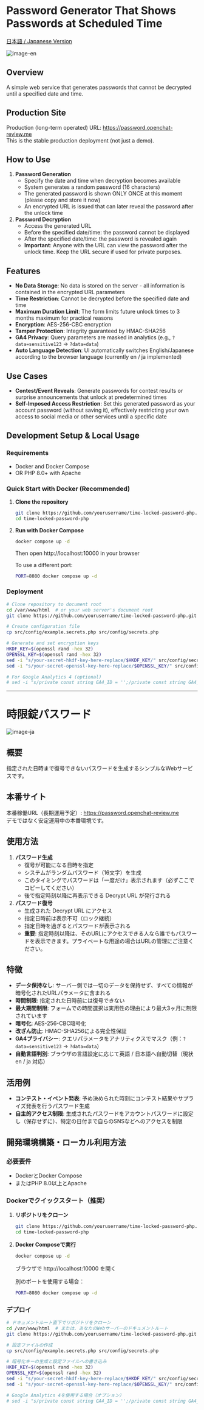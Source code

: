 # Password Generator That Shows Passwords at Scheduled Time

[日本語 / Japanese Version](#時限錠パスワード)

<img alt="image-en" src="https://github.com/user-attachments/assets/80f8b9c9-430d-4cc9-a592-73aedfa10890" />

## Overview
A simple web service that generates passwords that cannot be decrypted until a specified date and time.

## Production Site
Production (long-term operated) URL: https://password.openchat-review.me  
This is the stable production deployment (not just a demo).

## How to Use
1. **Password Generation**
   - Specify the date and time when decryption becomes available
   - System generates a random password (16 characters)
   - The generated password is shown ONLY ONCE at this moment (please copy and store it now)
   - An encrypted URL is issued that can later reveal the password after the unlock time
2. **Password Decryption**
   - Access the generated URL
   - Before the specified date/time: the password cannot be displayed
   - After the specified date/time: the password is revealed again
   - **Important**: Anyone with the URL can view the password after the unlock time. Keep the URL secure if used for private purposes.

## Features
- **No Data Storage**: No data is stored on the server - all information is contained in the encrypted URL parameters
- **Time Restriction**: Cannot be decrypted before the specified date and time
- **Maximum Duration Limit**: The form limits future unlock times to 3 months maximum for practical reasons
- **Encryption**: AES-256-CBC encryption
- **Tamper Protection**: Integrity guaranteed by HMAC-SHA256
- **GA4 Privacy**: Query parameters are masked in analytics (e.g., `?data=sensitive123` → `?data=data`)
- **Auto Language Detection**: UI automatically switches English/Japanese according to the browser language (currently en / ja implemented)

## Use Cases
- **Contest/Event Reveals**: Generate passwords for contest results or surprise announcements that unlock at predetermined times
- **Self-Imposed Access Restriction**: Set this generated password as your account password (without saving it), effectively restricting your own access to social media or other services until a specific date

## Development Setup & Local Usage

### Requirements
- Docker and Docker Compose
- OR PHP 8.0+ with Apache

### Quick Start with Docker (Recommended)
1. **Clone the repository**
   ```bash
   git clone https://github.com/yourusername/time-locked-password-php.git
   cd time-locked-password-php
   ```

2. **Run with Docker Compose**
   ```bash
   docker compose up -d
   ```
   Then open http://localhost:10000 in your browser
   
   To use a different port:
   ```bash
   PORT=8080 docker compose up -d
   ```

### Deployment

```bash
# Clone repository to document root
cd /var/www/html  # or your web server's document root
git clone https://github.com/yourusername/time-locked-password-php.git .

# Create configuration file
cp src/config/example.secrets.php src/config/secrets.php

# Generate and set encryption keys
HKDF_KEY=$(openssl rand -hex 32)
OPENSSL_KEY=$(openssl rand -hex 32)
sed -i "s/your-secret-hkdf-key-here-replace/$HKDF_KEY/" src/config/secrets.php
sed -i "s/your-secret-openssl-key-here-replace/$OPENSSL_KEY/" src/config/secrets.php

# For Google Analytics 4 (optional)
# sed -i "s/private const string GA4_ID = '';/private const string GA4_ID = 'G-XXXXXXXXXX';/" src/config/secrets.php
```

---

# 時限錠パスワード
<img alt="image-ja" src="https://github.com/user-attachments/assets/7cc22c66-c37c-4282-932b-01e66ec482d6" />

## 概要
指定された日時まで復号できないパスワードを生成するシンプルなWebサービスです。

## 本番サイト
本番稼働URL（長期運用予定）: https://password.openchat-review.me  
デモではなく安定運用中の本番環境です。

## 使用方法
1. **パスワード生成**
   - 復号が可能になる日時を指定
   - システムがランダムパスワード（16文字）を生成
   - このタイミングでパスワードは「一度だけ」表示されます（必ずここでコピーしてください）
   - 後で指定時刻以降に再表示できる Decrypt URL が発行される
2. **パスワード復号**
   - 生成された Decrypt URL にアクセス
   - 指定日時前は表示不可（ロック継続）
   - 指定日時を過ぎるとパスワードが表示される
   - **重要**: 指定時刻以降は、そのURLにアクセスできる人なら誰でもパスワードを表示できます。プライベートな用途の場合はURLの管理にご注意ください。

## 特徴
- **データ保持なし**: サーバー側では一切のデータを保持せず、すべての情報が暗号化されたURLパラメータに含まれる
- **時間制限**: 指定された日時前には復号できない
- **最大期間制限**: フォームでの時間選択は実用性の理由により最大3ヶ月に制限されています
- **暗号化**: AES-256-CBC暗号化
- **改ざん防止**: HMAC-SHA256による完全性保証
- **GA4プライバシー**: クエリパラメータをアナリティクスでマスク（例：`?data=sensitive123` → `?data=data`）
- **自動言語判別**: ブラウザの言語設定に応じて英語 / 日本語へ自動切替（現状 en / ja 対応）

## 活用例
- **コンテスト・イベント発表**: 予め決められた時刻にコンテスト結果やサプライズ発表を行うパスワード生成
- **自主的アクセス制限**: 生成されたパスワードをアカウントパスワードに設定し（保存せずに）、特定の日付まで自らのSNSなどへのアクセスを制限

## 開発環境構築・ローカル利用方法

### 必要要件
- DockerとDocker Compose
- またはPHP 8.0以上とApache

### Dockerでクイックスタート（推奨）
1. **リポジトリをクローン**
   ```bash
   git clone https://github.com/yourusername/time-locked-password-php.git
   cd time-locked-password-php
   ```

2. **Docker Composeで実行**
   ```bash
   docker compose up -d
   ```
   ブラウザで http://localhost:10000 を開く
   
   別のポートを使用する場合：
   ```bash
   PORT=8080 docker compose up -d
   ```

### デプロイ

```bash
# ドキュメントルート直下でリポジトリをクローン
cd /var/www/html  # または、あなたのWebサーバーのドキュメントルート
git clone https://github.com/yourusername/time-locked-password-php.git .

# 設定ファイルの作成
cp src/config/example.secrets.php src/config/secrets.php

# 暗号化キーの生成と設定ファイルへの書き込み
HKDF_KEY=$(openssl rand -hex 32)
OPENSSL_KEY=$(openssl rand -hex 32)
sed -i "s/your-secret-hkdf-key-here-replace/$HKDF_KEY/" src/config/secrets.php
sed -i "s/your-secret-openssl-key-here-replace/$OPENSSL_KEY/" src/config/secrets.php

# Google Analytics 4を使用する場合（オプション）
# sed -i "s/private const string GA4_ID = '';/private const string GA4_ID = 'G-XXXXXXXXXX';/" src/config/secrets.php
```
